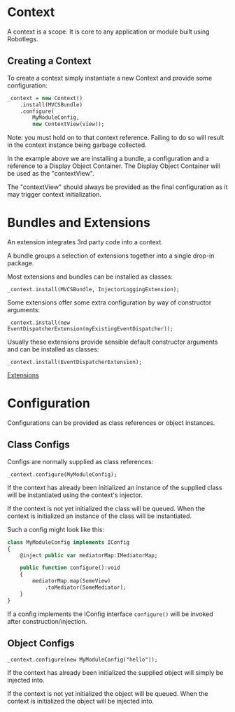 # Context

A context is a scope. It is core to any application or module built using Robotlegs.

## Creating a Context

To create a context simply instantiate a new Context and provide some configuration:

```haxe
_context = new Context()
    .install(MVCSBundle)
    .configure(
        MyModuleConfig,
        new ContextView(view));
```

Note: you must hold on to that context reference. Failing to do so will result in the context instance being garbage collected.

In the example above we are installing a bundle, a configuration and a reference to a Display Object Container. The Display Object Container will be used as the "contextView".

The "contextView" should always be provided as the final configuration as it may trigger context initialization.

# Bundles and Extensions

An extension integrates 3rd party code into a context.

A bundle groups a selection of extensions together into a single drop-in package.

Most extensions and bundles can be installed as classes:

    _context.install(MVCSBundle, InjectorLoggingExtension);

Some extensions offer some extra configuration by way of constructor arguments:

    _context.install(new EventDispatcherExtension(myExistingEventDispatcher));

Usually these extensions provide sensible default constructor arguments and can be installed as classes:

    _context.install(EventDispatcherExtension);

[Extensions](https://github.com/openfl/robotlegs/tree/master/src/robotlegs/bender/extensions)

# Configuration

Configurations can be provided as class references or object instances.

## Class Configs

Configs are normally supplied as class references:

    _context.configure(MyModuleConfig);

If the context has already been initialized an instance of the supplied class will be instantiated using the context's injector.

If the context is not yet initialized the class will be queued. When the context is initialized an instance of the class will be instantiated.

Such a config might look like this:

```haxe
class MyModuleConfig implements IConfig
{
    @inject public var mediatorMap:IMediatorMap;

    public function configure():void
    {
        mediatorMap.map(SomeView)
            .toMediator(SomeMediator);
    }
}
```

If a config implements the IConfig interface `configure()` will be invoked after construction/injection.

## Object Configs

    _context.configure(new MyModuleConfig("hello"));

If the context has already been initialized the supplied object will simply be injected into.

If the context is not yet initialized the object will be queued. When the context is initialized the object will be injected into.

